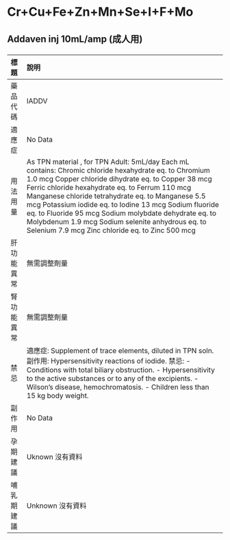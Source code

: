 # Cr+Cu+Fe+Zn+Mn+Se+I+F+Mo

## Addaven inj 10mL/amp (成人用)

##### 

| 標題       | 說明                                                                                                                                                                                                                                                                                                                                                                                                                                                                                            |
|:-----------|:------------------------------------------------------------------------------------------------------------------------------------------------------------------------------------------------------------------------------------------------------------------------------------------------------------------------------------------------------------------------------------------------------------------------------------------------------------------------------------------------|
| 藥品代碼   | IADDV                                                                                                                                                                                                                                                                                                                                                                                                                                                                                           |
| 適應症     | No Data                                                                                                                                                                                                                                                                                                                                                                                                                                                                                         |
| 用法用量   | As TPN material , for TPN Adult: 5mL/day Each mL contains: Chromic chloride hexahydrate eq. to Chromium 1.0 mcg Copper chloride dihydrate eq. to Copper 38 mcg Ferric chloride hexahydrate eq. to Ferrum 110 mcg Manganese chloride tetrahydrate eq. to Manganese 5.5 mcg Potassium iodide eq. to Iodine 13 mcg Sodium fluoride eq. to Fluoride 95 mcg Sodium molybdate dehydrate eq. to Molybdenum 1.9 mcg Sodium selenite anhydrous eq. to Selenium 7.9 mcg Zinc chloride eq. to Zinc 500 mcg |
| 肝功能異常 | 無需調整劑量                                                                                                                                                                                                                                                                                                                                                                                                                                                                                    |
| 腎功能異常 | 無需調整劑量                                                                                                                                                                                                                                                                                                                                                                                                                                                                                    |
| 禁忌       | 適應症: Supplement of trace elements, diluted in TPN soln. 副作用: Hypersensitivity reactions of iodide. 禁忌: - Conditions with total biliary obstruction. - Hypersensitivity to the active substances or to any of the excipients. - Wilson’s disease, hemochromatosis. - Children less than 15 kg body weight.                                                                                                                                                                               |
| 副作用     | No Data                                                                                                                                                                                                                                                                                                                                                                                                                                                                                         |
| 孕期建議   | Uknown 沒有資料                                                                                                                                                                                                                                                                                                                                                                                                                                                                                 |
| 哺乳期建議 | Unknown 沒有資料                                                                                                                                                                                                                                                                                                                                                                                                                                                                                |

